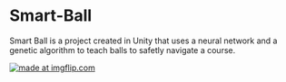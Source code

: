 # Smart-Ball

Smart Ball is a project created in Unity that uses a neural network and a genetic algorithm to teach balls to safetly navigate a course. 



<a href="https://imgflip.com/gif/24u5nl"><img src="https://i.imgflip.com/24u5nl.gif" title="made at imgflip.com"/></a>
